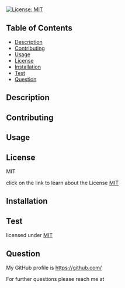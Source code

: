 
# 
    
[![License: MIT](https://img.shields.io/badge/License-MIT-yellow.svg)](https://opensource.org/licenses/MIT) 

## Table of Contents
  
  - [Description](#Description)
  - [Contributing](#Contributing)
  - [Usage](#Usage)
  - [License](#License)
  - [Installation](#Installation)
  - [Test](#Test)
  - [Question](#Question)
  
  ## Description
  
  
  ## Contributing
  
  
  ## Usage
  
  
  ## License
  MIT
  
  click on the link to learn about the License [MIT](https://chooselicense.com/licenses/mit)
  
  ## Installation
  
  
  ## Test
  
  
  licensed under [MIT](https://chooselicense.com/licenses/mit)
  
  ## Question
  
    
  My GitHub profile is https://github.com/
    
  
  For further questions please reach me at 
  
